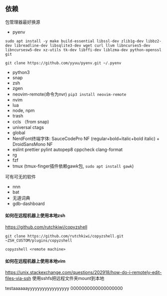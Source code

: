 ## 依赖
 包管理器最好换源
- pyenv
```
sudo apt install -y make build-essential libssl-dev zlib1g-dev libbz2-dev libreadline-dev libsqlite3-dev wget curl llvm libncurses5-dev libncursesw5-dev xz-utils tk-dev libffi-dev liblzma-dev python-openssl git
```
```
git clone https://github.com/yyuu/pyenv.git ~/.pyenv
```

- python3
- snap
- zsh
- zgen
- neovim-remote(命令为nvr) `pip3 install neovim-remote`
- nvim
- lua
- node, npm
- trash
- ccls （from snap)
- universal ctags
- global
- NerdFont终端字体: SauceCodePro NF (regular+bold+italic+bold italic) + DroidSansMono NF
- eslint prettier pylint autopep8 cppcheck clang-format
- rg
- fzf
- tmux (tmux-finger插件依赖gawk包, `sudo apt install gawk`)

可有可无的软件
- nnn
- bat
- 无道词典
- gdb-dashboard


#### 如何在远程机器上使用本地zsh
https://github.com/rutchkiwi/copyzshell
```
git clone https://github.com/rutchkiwi/copyzshell.git ~ZSH_CUSTOM/plugins/copyzshell
```

```
copyzshell <remote machine>
```
#### 如何在远程机器上使用本地vim
https://unix.stackexchange.com/questions/202918/how-do-i-remotely-edit-files-via-ssh
使用sshfs把远程文件夹mount到本地

testaaaaaayyyyyyyyyyyyyyyyy
0000000000000000000
